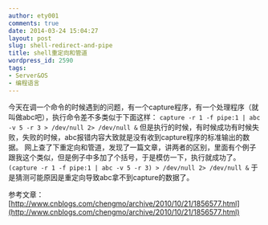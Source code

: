 ```yaml
---
author: ety001
comments: true
date: 2014-03-24 15:04:27
layout: post
slug: shell-redirect-and-pipe
title: shell重定向和管道
wordpress_id: 2590
tags:
- Server&OS
- 编程语言
---
```


今天在调一个命令的时候遇到的问题，有一个capture程序，有一个处理程序（就叫做abc吧），执行命令差不多类似于下面这样：
`capture -r 1 -f pipe:1 | abc -v 5 -r 3 > /dev/null 2> /dev/null &`
但是执行的时候，有时候成功有时候失败，失败的时候，abc报错内容大致就是没有收到capture程序的标准输出的数据。
网上查了下重定向和管道，发现了一篇文章，讲两者的区别，里面有个例子跟我这个类似，但是例子中多加了个括号，于是模仿一下，执行就成功了。
`(capture -r 1 -f pipe:1 | abc -v 5 -r 3) > /dev/null 2> /dev/null &`
于是猜测可能原因是重定向导致abc拿不到capture的数据了。

参考文章：[http://www.cnblogs.com/chengmo/archive/2010/10/21/1856577.html](http://www.cnblogs.com/chengmo/archive/2010/10/21/1856577.html)

